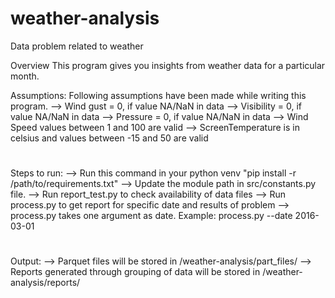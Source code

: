 # weather-analysis
Data problem related to weather

Overview
This program gives you insights from weather data for a particular month.

Assumptions:
Following assumptions have been made while writing this program.
--> Wind gust = 0, if value NA/NaN in data
--> Visibility = 0, if value NA/NaN in data
--> Pressure = 0, if value NA/NaN in data
--> Wind Speed values between 1 and 100 are valid
--> ScreenTemperature is in celsius and values between -15 and 50 are valid
#
Steps to run:
--> Run this command in your python venv "pip install -r /path/to/requirements.txt"
--> Update the module path in src/constants.py file.
--> Run report_test.py to check availability of data files
--> Run process.py to get report for specific date and results of problem
--> process.py takes one argument as date. Example: process.py --date 2016-03-01
#
Output:
--> Parquet files will be stored in /weather-analysis/part_files/
--> Reports generated through grouping of data will be stored in /weather-analysis/reports/
